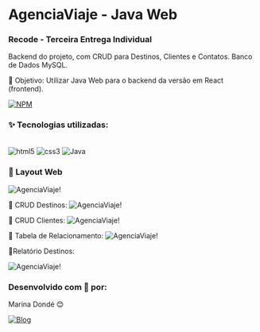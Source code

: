 # AgenciaViaje - Java Web
### Recode - Terceira Entrega Individual
Backend do projeto, com CRUD para Destinos, Clientes e Contatos. Banco de Dados MySQL.

🎯 Objetivo: Utilizar Java Web para o backend da versão em React (frontend).


[![NPM](https://img.shields.io/npm/l/react)](https://github.com/MarinaDonde/Recode-EntregaIndividual3-Java.git)

### ✨ Tecnologias utilizadas:

<div style="display: inline_block"><br/>
    <img align="center" alt="html5" src="https://img.shields.io/badge/HTML5-E34F26?style=for-the-badge&logo=html5&logoColor=white"/>
    <img align="center" alt="css3" src="https://img.shields.io/badge/CSS3-1572B6?style=for-the-badge&logo=css3&logoColor=white"/> 
    <img align="center" alt="Java" src="https://img.shields.io/badge/Java-ED8B00?style=for-the-badge&logo=java&logoColor=white"/>
</div>

### 🔹 Layout Web

![AgenciaViaje!](https://i.imgur.com/NxDYonR.jpg)

🔹 CRUD Destinos:
![AgenciaViaje!](https://i.imgur.com/f19WqDc.jpg)

🔹 CRUD Clientes:
![AgenciaViaje!](https://i.imgur.com/xraeqod.jpg)

🔹 Tabela de Relacionamento:
![AgenciaViaje!](https://i.imgur.com/meJdB1U.jpg)

🔹Relatório Destinos:

![AgenciaViaje!](https://i.imgur.com/ZHVonWA.jpg)

### Desenvolvido com 💙 por:

Marina Dondé 😊

[![Blog](https://img.shields.io/badge/LinkedIn-0077B5?style=for-the-badge&logo=linkedin&logoColor=white)](https://www.linkedin.com/in/marina-dond%C3%A9-72a649217/)

